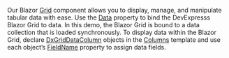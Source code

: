 Our Blazor [Grid](https://docs.devexpress.com/Blazor/DevExpress.Blazor.DxGrid) component allows you to display, manage, and manipulate tabular data with ease. Use the [Data](https://docs.devexpress.com/Blazor/DevExpress.Blazor.DxGrid.Data) property to bind the DevExpresss Blazor Grid to data. In this demo, the Blazor Grid is bound to a data collection that is loaded synchronously. To display data within the Blazor Grid, declare [DxGridDataColumn](https://docs.devexpress.com/Blazor/DevExpress.Blazor.DxGridDataColumn) objects in the [Columns](https://docs.devexpress.com/Blazor/DevExpress.Blazor.DxGrid.Columns) template and use each object’s [FieldName](https://docs.devexpress.com/Blazor/DevExpress.Blazor.DxGridDataColumn.FieldName) property to assign data fields. 
